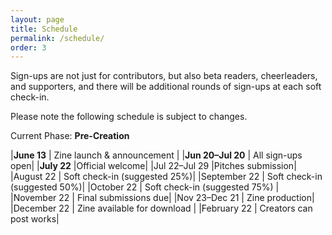 ```yaml
---
layout: page
title: Schedule
permalink: /schedule/
order: 3
---
```

Sign-ups are not just for contributors, but also beta readers, cheerleaders, and supporters, and there will be additional rounds of sign-ups at each soft check-in.

Please note the following schedule is subject to changes.

Current Phase: **Pre-Creation**

|**June 13** | Zine launch & announcement |
|**Jun 20–Jul 20** | All sign-ups open|
|**July 22** |Official welcome|
|Jul 22–Jul 29  |Pitches submission|
|August 22  | Soft check-in (suggested 25%)|
|September 22   | Soft check-in (suggested 50%)|
|October 22   | Soft check-in (suggested 75%) |
|November 22 |  Final submissions due|
|Nov 23–Dec 21 | Zine production|
|December 22  | Zine available for download |
|February 22  | Creators can post works|
